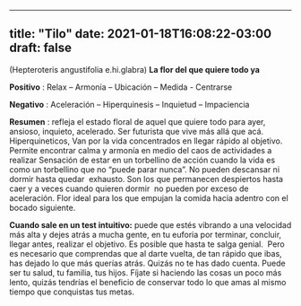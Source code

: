 
---
title: "Tilo"
date: 2021-01-18T16:08:22-03:00
draft: false
--- 
        

 

 



(Hepteroteris angustifolia
 e.hi.glabra) 
**La flor del que quiere
 todo ya**



**Positivo** : Relax – Armonía –
 Ubicación – Medida - Centrarse


**Negativo** : Aceleración –
 Hiperquinesis – Inquietud – Impaciencia
 


**Resumen** : refleja
 el estado floral de aquel que quiere todo para ayer, ansioso, inquieto,
 acelerado. Ser futurista que vive más allá que acá. Hiperquineticos, Van por la
 vida concentrados en llegar rápido al objetivo.
Permite
 encontrar
 calma y armonía en medio del caos de actividades a realizar
Sensación
 de estar en
 un torbellino de acción cuando la vida es como un torbellino que no “puede
 parar nunca”. No pueden descansar ni dormir hasta quedar  exhausto.
Son
 los que
 permanecen despiertos hasta caer y a veces cuando quieren dormir  no pueden por exceso de aceleración.
Flor
 ideal para los que empujan la comida hacia adentro con el bocado siguiente.


**Cuando sale en un test intuitivo:**  puede que estés vibrando a una velocidad más alta y
 dejes atrás a mucha gente, en tu euforia por terminar, concluir, llegar antes,
 realizar el objetivo. Es posible que hasta te salga genial.  Pero es necesario que comprendas que al darte
 vuelta, de tan rápido que ibas, has dejado lo que más querías atrás. Quizás no
 te has dado cuenta. Puede ser tu salud, tu familia, tus hijos. 
Fíjate si haciendo
 las cosas un poco más lento, quizás tendrías el beneficio de conservar todo lo
 que amas al mismo tiempo que conquistas tus metas.




